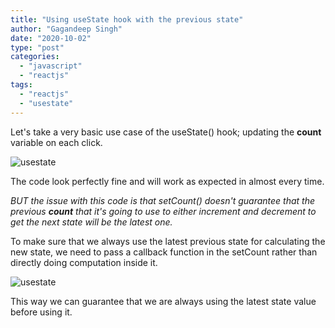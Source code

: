 ```yaml
---
title: "Using useState hook with the previous state"
author: "Gagandeep Singh"
date: "2020-10-02"
type: "post"
categories:
  - "javascript"
  - "reactjs"
tags:
  - "reactjs"
  - "usestate"
---
```


Let's take a very basic use case of the useState() hook; updating the **count** variable on each click.

![usestate](/images/carbon-2-1024x479.png)

The code look perfectly fine and will work as expected in almost every time.

_BUT the issue with this code is that setCount() doesn't guarantee that the previous **count** that it's going to use to either increment and decrement to get the next state will be the latest one._

To make sure that we always use the latest previous state for calculating the new state, we need to pass a callback function in the setCount rather than directly doing computation inside it.

![usestate](/images/carbon-3-1024x377.png)

This way we can guarantee that we are always using the latest state value before using it.
